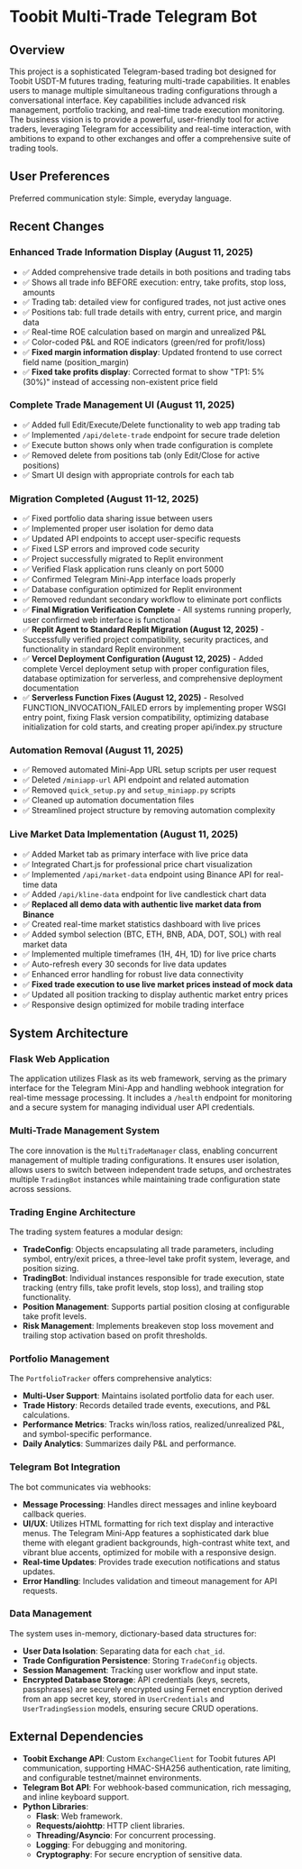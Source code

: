 # Toobit Multi-Trade Telegram Bot

## Overview

This project is a sophisticated Telegram-based trading bot designed for Toobit USDT-M futures trading, featuring multi-trade capabilities. It enables users to manage multiple simultaneous trading configurations through a conversational interface. Key capabilities include advanced risk management, portfolio tracking, and real-time trade execution monitoring. The business vision is to provide a powerful, user-friendly tool for active traders, leveraging Telegram for accessibility and real-time interaction, with ambitions to expand to other exchanges and offer a comprehensive suite of trading tools.

## User Preferences

Preferred communication style: Simple, everyday language.

## Recent Changes

### Enhanced Trade Information Display (August 11, 2025)
- ✅ Added comprehensive trade details in both positions and trading tabs
- ✅ Shows all trade info BEFORE execution: entry, take profits, stop loss, amounts
- ✅ Trading tab: detailed view for configured trades, not just active ones
- ✅ Positions tab: full trade details with entry, current price, and margin data  
- ✅ Real-time ROE calculation based on margin and unrealized P&L
- ✅ Color-coded P&L and ROE indicators (green/red for profit/loss)
- ✅ **Fixed margin information display**: Updated frontend to use correct field name (position_margin)
- ✅ **Fixed take profits display**: Corrected format to show "TP1: 5% (30%)" instead of accessing non-existent price field

### Complete Trade Management UI (August 11, 2025)
- ✅ Added full Edit/Execute/Delete functionality to web app trading tab
- ✅ Implemented `/api/delete-trade` endpoint for secure trade deletion
- ✅ Execute button shows only when trade configuration is complete
- ✅ Removed delete from positions tab (only Edit/Close for active positions)
- ✅ Smart UI design with appropriate controls for each tab

### Migration Completed (August 11-12, 2025)
- ✅ Fixed portfolio data sharing issue between users
- ✅ Implemented proper user isolation for demo data
- ✅ Updated API endpoints to accept user-specific requests
- ✅ Fixed LSP errors and improved code security
- ✅ Project successfully migrated to Replit environment
- ✅ Verified Flask application runs cleanly on port 5000
- ✅ Confirmed Telegram Mini-App interface loads properly
- ✅ Database configuration optimized for Replit environment
- ✅ Removed redundant secondary workflow to eliminate port conflicts
- ✅ **Final Migration Verification Complete** - All systems running properly, user confirmed web interface is functional
- ✅ **Replit Agent to Standard Replit Migration (August 12, 2025)** - Successfully verified project compatibility, security practices, and functionality in standard Replit environment
- ✅ **Vercel Deployment Configuration (August 12, 2025)** - Added complete Vercel deployment setup with proper configuration files, database optimization for serverless, and comprehensive deployment documentation
- ✅ **Serverless Function Fixes (August 12, 2025)** - Resolved FUNCTION_INVOCATION_FAILED errors by implementing proper WSGI entry point, fixing Flask version compatibility, optimizing database initialization for cold starts, and creating proper api/index.py structure

### Automation Removal (August 11, 2025)
- ✅ Removed automated Mini-App URL setup scripts per user request
- ✅ Deleted `/miniapp-url` API endpoint and related automation
- ✅ Removed `quick_setup.py` and `setup_miniapp.py` scripts
- ✅ Cleaned up automation documentation files
- ✅ Streamlined project structure by removing automation complexity

### Live Market Data Implementation (August 11, 2025)
- ✅ Added Market tab as primary interface with live price data
- ✅ Integrated Chart.js for professional price chart visualization
- ✅ Implemented `/api/market-data` endpoint using Binance API for real-time data
- ✅ Added `/api/kline-data` endpoint for live candlestick chart data
- ✅ **Replaced all demo data with authentic live market data from Binance**
- ✅ Created real-time market statistics dashboard with live prices
- ✅ Added symbol selection (BTC, ETH, BNB, ADA, DOT, SOL) with real market data
- ✅ Implemented multiple timeframes (1H, 4H, 1D) for live price charts
- ✅ Auto-refresh every 30 seconds for live data updates
- ✅ Enhanced error handling for robust live data connectivity
- ✅ **Fixed trade execution to use live market prices instead of mock data**
- ✅ Updated all position tracking to display authentic market entry prices
- ✅ Responsive design optimized for mobile trading interface

## System Architecture

### Flask Web Application
The application utilizes Flask as its web framework, serving as the primary interface for the Telegram Mini-App and handling webhook integration for real-time message processing. It includes a `/health` endpoint for monitoring and a secure system for managing individual user API credentials.

### Multi-Trade Management System
The core innovation is the `MultiTradeManager` class, enabling concurrent management of multiple trading configurations. It ensures user isolation, allows users to switch between independent trade setups, and orchestrates multiple `TradingBot` instances while maintaining trade configuration state across sessions.

### Trading Engine Architecture
The trading system features a modular design:
- **TradeConfig**: Objects encapsulating all trade parameters, including symbol, entry/exit prices, a three-level take profit system, leverage, and position sizing.
- **TradingBot**: Individual instances responsible for trade execution, state tracking (entry fills, take profit levels, stop loss), and trailing stop functionality.
- **Position Management**: Supports partial position closing at configurable take profit levels.
- **Risk Management**: Implements breakeven stop loss movement and trailing stop activation based on profit thresholds.

### Portfolio Management
The `PortfolioTracker` offers comprehensive analytics:
- **Multi-User Support**: Maintains isolated portfolio data for each user.
- **Trade History**: Records detailed trade events, executions, and P&L calculations.
- **Performance Metrics**: Tracks win/loss ratios, realized/unrealized P&L, and symbol-specific performance.
- **Daily Analytics**: Summarizes daily P&L and performance.

### Telegram Bot Integration
The bot communicates via webhooks:
- **Message Processing**: Handles direct messages and inline keyboard callback queries.
- **UI/UX**: Utilizes HTML formatting for rich text display and interactive menus. The Telegram Mini-App features a sophisticated dark blue theme with elegant gradient backgrounds, high-contrast white text, and vibrant blue accents, optimized for mobile with a responsive design.
- **Real-time Updates**: Provides trade execution notifications and status updates.
- **Error Handling**: Includes validation and timeout management for API requests.

### Data Management
The system uses in-memory, dictionary-based data structures for:
- **User Data Isolation**: Separating data for each `chat_id`.
- **Trade Configuration Persistence**: Storing `TradeConfig` objects.
- **Session Management**: Tracking user workflow and input state.
- **Encrypted Database Storage**: API credentials (keys, secrets, passphrases) are securely encrypted using Fernet encryption derived from an app secret key, stored in `UserCredentials` and `UserTradingSession` models, ensuring secure CRUD operations.

## External Dependencies

- **Toobit Exchange API**: Custom `ExchangeClient` for Toobit futures API communication, supporting HMAC-SHA256 authentication, rate limiting, and configurable testnet/mainnet environments.
- **Telegram Bot API**: For webhook-based communication, rich messaging, and inline keyboard support.
- **Python Libraries**:
    - **Flask**: Web framework.
    - **Requests/aiohttp**: HTTP client libraries.
    - **Threading/Asyncio**: For concurrent processing.
    - **Logging**: For debugging and monitoring.
    - **Cryptography**: For secure encryption of sensitive data.